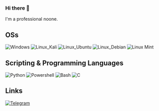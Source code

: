 ### Hi there 👋

I'm a professional noone.

## OSs
![Windows](https://img.shields.io/badge/-Windows-DC322F?style=for-the-badge&logo=windows)
![Linux_Kali](https://img.shields.io/badge/-Linux_Kali-DC322F?style=for-the-badge&logo=linux&logoColor=FFFFFF)
![Linux_Ubuntu](https://img.shields.io/badge/-Linux_Ubuntu-DC322F?style=for-the-badge&logo=Ubuntu&logoColor=FFFFFF)
![Linux_Debian](https://img.shields.io/badge/-Linux_Debian-DC322F?style=for-the-badge&logo=Debian&logoColor=FFFFFF)
![Linux Mint](https://img.shields.io/badge/Linux_Mint-DC322F?style=for-the-badge&logo=linux-mint&logoColor=white)

## Scripting & Programming Languages
![Python](https://img.shields.io/badge/Python-DC322F?style=for-the-badge&logo=python&logoColor=white)
![Powershell](https://img.shields.io/badge/-Powershell-DC322F?style=for-the-badge&logo=Powershell&logoColor=FFFFFF)
![Bash](https://img.shields.io/badge/-Bash-DC322F?style=for-the-badge&logo=https://bashlogo.com/img/symbol/svg/full_colored_dark.svg)
![C](https://img.shields.io/badge/-C-DC322F?style=for-the-badge&logo=C&logoColor=FFFFFF)

## Links 
[![Telegram](https://img.shields.io/badge/-Telegram-DC322F?style=for-the-badge&logo=Telegram)](https://t.me/nomardt)


<!--
**nomardt/nomardt** is a ✨ _special_ ✨ repository because its `README.md` (this file) appears on your GitHub profile.

Here are some ideas to get you started:

- 🔭 I’m currently working on ...
- 🌱 I’m currently learning ...
- 👯 I’m looking to collaborate on ...
- 🤔 I’m looking for help with ...
- 💬 Ask me about ...
- 📫 How to reach me: ...
- 😄 Pronouns: ...
- ⚡ Fun fact: ...
-->
